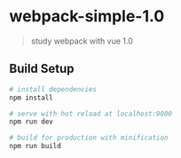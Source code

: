 # webpack-simple-1.0

> study webpack with vue 1.0

## Build Setup

``` bash
# install dependencies
npm install

# serve with hot reload at localhost:9000
npm run dev

# build for production with minification
npm run build
```

